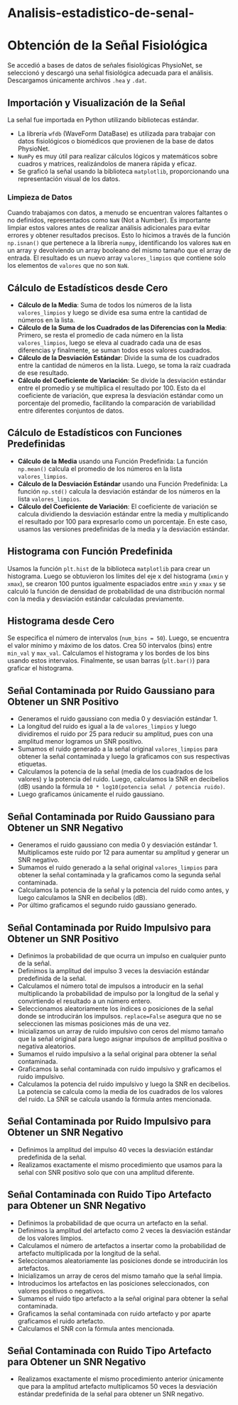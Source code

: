 # Analisis-estadistico-de-senal-
# Obtención de la Señal Fisiológica

Se accedió a bases de datos de señales fisiológicas PhysioNet, se seleccionó y descargó una señal fisiológica adecuada para el análisis. Descargamos únicamente archivos `.hea` y `.dat`.

## Importación y Visualización de la Señal

La señal fue importada en Python utilizando bibliotecas estándar.

- La librería `wfdb` (WaveForm DataBase) es utilizada para trabajar con datos fisiológicos o biomédicos que provienen de la base de datos PhysioNet.
- `NumPy` es muy útil para realizar cálculos lógicos y matemáticos sobre cuadros y matrices, realizándolos de manera rápida y eficaz.
- Se graficó la señal usando la biblioteca `matplotlib`, proporcionando una representación visual de los datos.

### Limpieza de Datos

Cuando trabajamos con datos, a menudo se encuentran valores faltantes o no definidos, representados como `NaN` (Not a Number). Es importante limpiar estos valores antes de realizar análisis adicionales para evitar errores y obtener resultados precisos. Esto lo hicimos a través de la función `np.isnan()` que pertenece a la librería `numpy`, identificando los valores `NaN` en un array y devolviendo un array booleano del mismo tamaño que el array de entrada. El resultado es un nuevo array `valores_limpios` que contiene solo los elementos de `valores` que no son `NaN`.

## Cálculo de Estadísticos desde Cero

- **Cálculo de la Media**: Suma de todos los números de la lista `valores_limpios` y luego se divide esa suma entre la cantidad de números en la lista.
- **Cálculo de la Suma de los Cuadrados de las Diferencias con la Media**: Primero, se resta el promedio de cada número en la lista `valores_limpios`, luego se eleva al cuadrado cada una de esas diferencias y finalmente, se suman todos esos valores cuadrados.
- **Cálculo de la Desviación Estándar**: Divide la suma de los cuadrados entre la cantidad de números en la lista. Luego, se toma la raíz cuadrada de ese resultado.
- **Cálculo del Coeficiente de Variación**: Se divide la desviación estándar entre el promedio y se multiplica el resultado por 100. Esto da el coeficiente de variación, que expresa la desviación estándar como un porcentaje del promedio, facilitando la comparación de variabilidad entre diferentes conjuntos de datos.

## Cálculo de Estadísticos con Funciones Predefinidas

- **Cálculo de la Media** usando una Función Predefinida: La función `np.mean()` calcula el promedio de los números en la lista `valores_limpios`.
- **Cálculo de la Desviación Estándar** usando una Función Predefinida: La función `np.std()` calcula la desviación estándar de los números en la lista `valores_limpios`.
- **Cálculo del Coeficiente de Variación**: El coeficiente de variación se calcula dividiendo la desviación estándar entre la media y multiplicando el resultado por 100 para expresarlo como un porcentaje. En este caso, usamos las versiones predefinidas de la media y la desviación estándar.

## Histograma con Función Predefinida

Usamos la función `plt.hist` de la biblioteca `matplotlib` para crear un histograma. Luego se obtuvieron los límites del eje x del histograma (`xmin` y `xmax`), se crearon 100 puntos igualmente espaciados entre `xmin` y `xmax` y se calculó la función de densidad de probabilidad de una distribución normal con la media y desviación estándar calculadas previamente.

## Histograma desde Cero

Se especifica el número de intervalos (`num_bins = 50`). Luego, se encuentra el valor mínimo y máximo de los datos. Crea 50 intervalos (bins) entre `min_val` y `max_val`. Calculamos el histograma y los bordes de los bins usando estos intervalos. Finalmente, se usan barras (`plt.bar()`) para graficar el histograma.

## Señal Contaminada por Ruido Gaussiano para Obtener un SNR Positivo

- Generamos el ruido gaussiano con media 0 y desviación estándar 1.
- La longitud del ruido es igual a la de `valores_limpios` y luego dividiremos el ruido por 25 para reducir su amplitud, pues con una amplitud menor logramos un SNR positivo.
- Sumamos el ruido generado a la señal original `valores_limpios` para obtener la señal contaminada y luego la graficamos con sus respectivas etiquetas.
- Calculamos la potencia de la señal (media de los cuadrados de los valores) y la potencia del ruido. Luego, calculamos la SNR en decibelios (dB) usando la fórmula `10 * log10(potencia señal / potencia ruido)`.
- Luego graficamos únicamente el ruido gaussiano.

## Señal Contaminada por Ruido Gaussiano para Obtener un SNR Negativo

- Generamos el ruido gaussiano con media 0 y desviación estándar 1. Multiplicamos este ruido por 12 para aumentar su amplitud y generar un SNR negativo.
- Sumamos el ruido generado a la señal original `valores_limpios` para obtener la señal contaminada y la graficamos como la segunda señal contaminada.
- Calculamos la potencia de la señal y la potencia del ruido como antes, y luego calculamos la SNR en decibelios (dB).
- Por último graficamos el segundo ruido gaussiano generado.

## Señal Contaminada por Ruido Impulsivo para Obtener un SNR Positivo

- Definimos la probabilidad de que ocurra un impulso en cualquier punto de la señal.
- Definimos la amplitud del impulso 3 veces la desviación estándar predefinida de la señal.
- Calculamos el número total de impulsos a introducir en la señal multiplicando la probabilidad de impulso por la longitud de la señal y convirtiendo el resultado a un número entero.
- Seleccionamos aleatoriamente los índices o posiciones de la señal donde se introducirán los impulsos. `replace=False` asegura que no se seleccionen las mismas posiciones más de una vez.
- Inicializamos un array de ruido impulsivo con ceros del mismo tamaño que la señal original para luego asignar impulsos de amplitud positiva o negativa aleatorios.
- Sumamos el ruido impulsivo a la señal original para obtener la señal contaminada.
- Graficamos la señal contaminada con ruido impulsivo y graficamos el ruido impulsivo.
- Calculamos la potencia del ruido impulsivo y luego la SNR en decibelios. La potencia se calcula como la media de los cuadrados de los valores del ruido. La SNR se calcula usando la fórmula antes mencionada.

## Señal Contaminada por Ruido Impulsivo para Obtener un SNR Negativo

- Definimos la amplitud del impulso 40 veces la desviación estándar predefinida de la señal.
- Realizamos exactamente el mismo procedimiento que usamos para la señal con SNR positivo solo que con una amplitud diferente.

## Señal Contaminada con Ruido Tipo Artefacto para Obtener un SNR Negativo

- Definimos la probabilidad de que ocurra un artefacto en la señal.
- Definimos la amplitud del artefacto como 2 veces la desviación estándar de los valores limpios.
- Calculamos el número de artefactos a insertar como la probabilidad de artefacto multiplicada por la longitud de la señal.
- Seleccionamos aleatoriamente las posiciones donde se introducirán los artefactos.
- Inicializamos un array de ceros del mismo tamaño que la señal limpia.
- Introducimos los artefactos en las posiciones seleccionados, con valores positivos o negativos.
- Sumamos el ruido tipo artefacto a la señal original para obtener la señal contaminada.
- Graficamos la señal contaminada con ruido artefacto y por aparte graficamos el ruido artefacto.
- Calculamos el SNR con la fórmula antes mencionada.

## Señal Contaminada con Ruido Tipo Artefacto para Obtener un SNR Negativo

- Realizamos exactamente el mismo procedimiento anterior únicamente que para la amplitud artefacto multiplicamos 50 veces la desviación estándar predefinida de la señal para obtener un SNR negativo.
